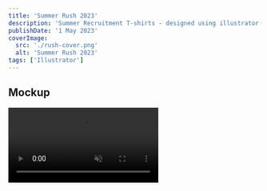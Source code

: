 ```yaml
---
title: 'Summer Rush 2023'
description: 'Summer Recruitment T-shirts - designed using illustrator and stable diffusion controlnet'
publishDate: '1 May 2023'
coverImage:
  src: './rush-cover.png'
  alt: 'Summer Rush 2023'
tags: ['Illustrator']
---
```


## Mockup

<div class="w-full">
<video class="mx-auto" autoplay loop muted playsinline>
  <source src="https://f004.backblazeb2.com/file/payne-portfolio/rush.mp4" type="video/mp4" />
  Your browser does not support the video tag.
</video>
</div>
